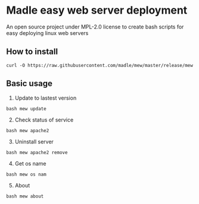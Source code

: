 # Madle easy web server deployment
An open source project under MPL-2.0 license to create bash scripts for easy deploying linux web servers

## How to install

```
curl -O https://raw.githubusercontent.com/madle/mew/master/release/mew
```
## Basic usage

1. Update to lastest version
```
bash mew update
```

2. Check status of service
```
bash mew apache2
```

3. Uninstall server
```
bash mew apache2 remove
```

4. Get os name
```
bash mew os nam
```

5. About
```
bash mew about
```